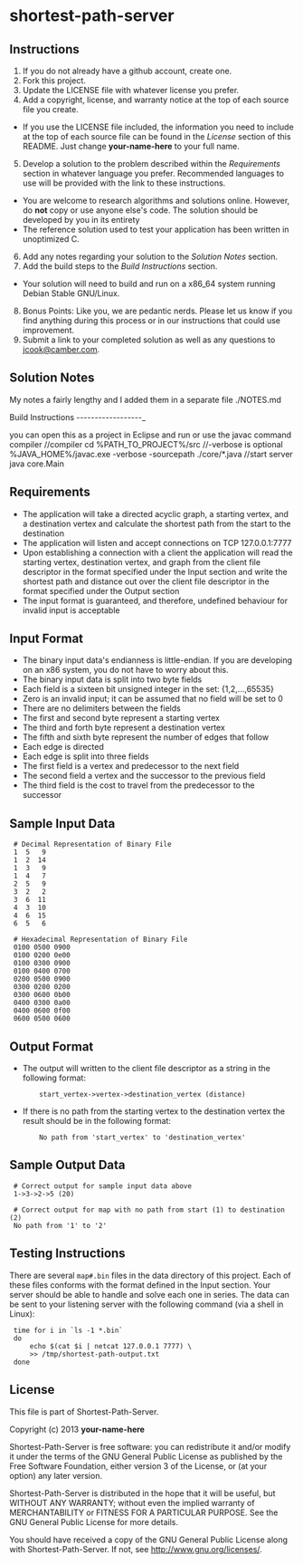 shortest-path-server
====================

Instructions
------------

1. If you do not already have a github account, create one.
2. Fork this project.
3. Update the LICENSE file with whatever license you prefer.
4. Add a copyright, license, and warranty notice at the top of each source file
   you create.
 * If you use the LICENSE file included, the information you need to include at
   the top of each source file can be found in the *License* section of this
   README. Just change __your-name-here__ to your full name.
5. Develop a solution to the problem described within the *Requirements*
   section in whatever language you prefer. Recommended languages to use will
   be provided with the link to these instructions.
 * You are welcome to research algorithms and solutions online. However, do
   __not__ copy or use anyone else's code. The solution should be developed by
   you in its entirety
 * The reference solution used to test your application has been written in
   unoptimized C.
6. Add any notes regarding your solution to the *Solution Notes* section.
7. Add the build steps to the *Build Instructions* section.
 * Your solution will need to build and run on a x86\_64 system running Debian
   Stable GNU/Linux.
8. Bonus Points: Like you, we are pedantic nerds. Please let us know if you
   find anything during this process or in our instructions that could use
   improvement.
9. Submit a link to your completed solution as well as any questions to
   <jcook@camber.com>.


Solution Notes
--------------

My notes a fairly lengthy and I added them in a separate file ./NOTES.md

Build Instructions
------------------_

you can open this as a project in Eclipse and run or use the javac command compiler
//compiler
cd %PATH_TO_PROJECT%/src
//-verbose is optional
%JAVA_HOME%/javac.exe -verbose -sourcepath ./core/*.java
//start server
java core.Main


Requirements
------------
* The application will take a directed acyclic graph, a starting vertex, and a
  destination vertex and calculate the shortest path from the start to the
  destination
* The application will listen and accept connections on TCP 127.0.0.1:7777
* Upon establishing a connection with a client the application will read the
  starting vertex, destination vertex, and graph from the client file
  descriptor in the format specified under the Input section and write the
  shortest path and distance out over the client file descriptor in the format
  specified under the Output section
 * The input format is guaranteed, and therefore, undefined behaviour for
   invalid input is acceptable


Input Format
------------

* The binary input data's endianness is little-endian. If you are developing on
  an x86 system, you do not have to worry about this.
* The binary input data is split into two byte fields
* Each field is a sixteen bit unsigned integer in the set: {1,2,...,65535}
 * Zero is an invalid input; it can be assumed that no field will be set to 0
* There are no delimiters between the fields
* The first and second byte represent a starting vertex
* The third and forth byte represent a destination vertex
* The fifth and sixth byte represent the number of edges that follow
* Each edge is directed
* Each edge is split into three fields
 * The first field is a vertex and predecessor to the next field
 * The second field a vertex and the successor to the previous field
 * The third field is the cost to travel from the predecessor to the successor


Sample Input Data
-----------------

     # Decimal Representation of Binary File
     1  5   9
     1  2  14
     1  3   9
     1  4   7
     2  5   9
     3  2   2
     3  6  11
     4  3  10
     4  6  15
     6  5   6

     # Hexadecimal Representation of Binary File
     0100 0500 0900
     0100 0200 0e00
     0100 0300 0900
     0100 0400 0700
     0200 0500 0900
     0300 0200 0200
     0300 0600 0b00
     0400 0300 0a00
     0400 0600 0f00
     0600 0500 0600


Output Format
-------------

* The output will written to the client file descriptor as a string in the
  following format:

          start_vertex->vertex->destination_vertex (distance)
* If there is no path from the starting vertex to the destination vertex the
  result should be in the following format:

          No path from 'start_vertex' to 'destination_vertex'


Sample Output Data
------------------

     # Correct output for sample input data above
     1->3->2->5 (20)

     # Correct output for map with no path from start (1) to destination (2)
     No path from '1' to '2'


Testing Instructions
--------------------

There are several `map#.bin` files in the data directory of this project. Each
of these files conforms with the format defined in the Input section. Your
server should be able to handle and solve each one in series. The data can be
sent to your listening server with the following command (via a shell in
Linux):

     time for i in `ls -1 *.bin`
     do
         echo $(cat $i | netcat 127.0.0.1 7777) \
         >> /tmp/shortest-path-output.txt
     done

License
-------

This file is part of Shortest-Path-Server.

Copyright (c) 2013 __your-name-here__

Shortest-Path-Server is free software: you can redistribute it and/or modify it
under the terms of the GNU General Public License as published by the Free
Software Foundation, either version 3 of the License, or (at your option) any
later version.

Shortest-Path-Server is distributed in the hope that it will be useful, but
WITHOUT ANY WARRANTY; without even the implied warranty of MERCHANTABILITY or
FITNESS FOR A PARTICULAR PURPOSE.  See the GNU General Public License for more
details.

You should have received a copy of the GNU General Public License along with
Shortest-Path-Server.  If not, see <http://www.gnu.org/licenses/>.
